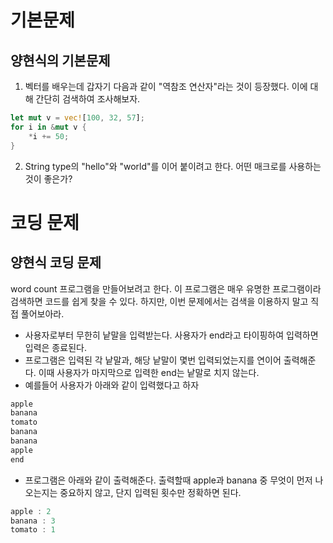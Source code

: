 # 기본문제 
## 양현식의 기본문제

1. 벡터를 배우는데 갑자기 다음과 같이 "역참조 연산자"라는 것이 등장했다. 이에 대해 간단히 검색하여 조사해보자.
```rust
let mut v = vec![100, 32, 57];
for i in &mut v {
    *i += 50;
}
```
2. String type의 "hello"와 "world"를 이어 붙이려고 한다. 어떤 매크로를 사용하는 것이 좋은가?


# 코딩 문제
## 양현식 코딩 문제
word count 프로그램을 만들어보려고 한다. 이 프로그램은 매우 유명한 프로그램이라 검색하면 코드를 쉽게 찾을 수 있다. 하지만, 이번 문제에서는 검색을 이용하지 말고 직접 풀어보아라.
 - 사용자로부터 무한히 낱말을 입력받는다. 사용자가 end라고 타이핑하여 입력하면 입력은 종료된다.
 - 프로그램은 입력된 각 낱말과, 해당 낱말이 몇번 입력되었는지를 연이어 출력해준다. 이때 사용자가 마지막으로 입력한 end는 낱말로 치지 않는다.
 - 예를들어 사용자가 아래와 같이 입력했다고 하자
 ```rust
 apple
 banana
 tomato
 banana
 banana
 apple
 end
 ```
 - 프로그램은 아래와 같이 출력해준다. 출력할때 apple과 banana 중 무엇이 먼저 나오는지는 중요하지 않고, 단지 입력된 횟수만 정확하면 된다.
 ```rust
 apple : 2
 banana : 3
 tomato : 1
 ```
